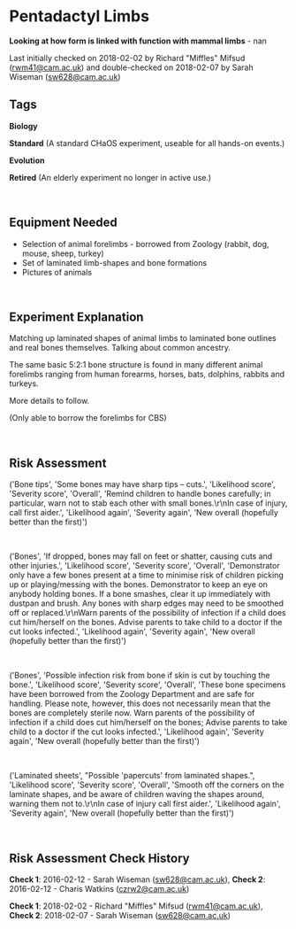 # Pentadactyl Limbs

**Looking at how form is linked with function with mammal limbs** - nan

Last initially checked on 2018-02-02 by Richard "Miffles" Mifsud (rwm41@cam.ac.uk) and double-checked on 2018-02-07 by Sarah Wiseman (sw628@cam.ac.uk)

## Tags
<!--- Start Tags (DO NOT REMOVE THIS COMMENT) --->

**Biology**

**Standard** (A standard CHaOS experiment, useable for all hands-on events.)

**Evolution**

**Retired** (An elderly experiment no longer in active use.)
<!--- End Tags (DO NOT REMOVE THIS COMMENT) --->

<br/>

## Equipment Needed 
- Selection of animal forelimbs - borrowed from Zoology (rabbit, dog, mouse, sheep, turkey)
- Set of laminated limb-shapes and bone formations
- Pictures of animals

<br/>

## Experiment Explanation 

Matching up laminated shapes of animal limbs to laminated bone outlines and real bones themselves. Talking about common ancestry. 

The same basic 5:2:1 bone structure is found in many different animal forelimbs ranging from human forearms, horses, bats, dolphins, rabbits and turkeys. 

More details to follow.

(Only able to borrow the forelimbs for CBS)

<br/>

## Risk Assessment

('Bone tips', 'Some bones may have sharp tips – cuts.', 'Likelihood score', 'Severity score', 'Overall', 'Remind children to handle bones carefully; in particular, warn not to stab each other with small bones.\r\nIn case of injury, call first aider.', 'Likelihood again', 'Severity again', 'New overall (hopefully better than the first)')

<br/>

('Bones', 'If dropped, bones may fall on feet or shatter, causing cuts and other injuries.', 'Likelihood score', 'Severity score', 'Overall', 'Demonstrator only have a few bones present at a time to minimise risk of children picking up or playing/messing with the bones. Demonstrator to keep an eye on anybody holding bones. If a bone smashes, clear it up immediately with dustpan and brush. Any bones with sharp edges may need to be smoothed off or replaced.\r\nWarn parents of the possibility of infection if a child does cut him/herself on the bones. Advise parents to take child to a doctor if the cut looks infected.', 'Likelihood again', 'Severity again', 'New overall (hopefully better than the first)')

<br/>

('Bones', 'Possible infection risk from bone if skin is cut by touching the bone.', 'Likelihood score', 'Severity score', 'Overall', 'These bone specimens have been borrowed from the Zoology Department and are safe for handling. Please note, however, this does not necessarily mean that the bones are completely sterile now. Warn parents of the possibility of infection if a child does cut him/herself on the bones; Advise parents to take child to a doctor if the cut looks infected.', 'Likelihood again', 'Severity again', 'New overall (hopefully better than the first)')

<br/>

('Laminated sheets', "Possible 'papercuts' from laminated shapes.", 'Likelihood score', 'Severity score', 'Overall', 'Smooth off the corners on the laminate shapes, and be aware of children waving the shapes around, warning them not to.\r\nIn case of injury call first aider.', 'Likelihood again', 'Severity again', 'New overall (hopefully better than the first)')

<br/>

## Risk Assessment Check History 

**Check 1**: 2016-02-12 - Sarah Wiseman (sw628@cam.ac.uk), **Check 2**: 2016-02-12 - Charis Watkins (czrw2@cam.ac.uk)

**Check 1**: 2018-02-02 - Richard "Miffles" Mifsud (rwm41@cam.ac.uk), **Check 2**: 2018-02-07 - Sarah Wiseman (sw628@cam.ac.uk)